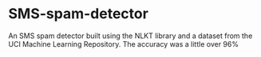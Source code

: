 # SMS-spam-detector

An SMS spam detector built using the NLKT library and a dataset from the UCI Machine Learning Repository. The accuracy was a little over 96%
